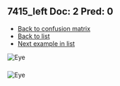 ## 7415_left Doc: 2 Pred: 0
- [Back to confusion matrix](https://github.com/juliandewit/kaggle_retinopathy/blob/master/matrix.md)
- [Back to list](https://github.com/juliandewit/kaggle_retinopathy/blob/master/lists/20/list.md)
- [Next example in list](https://github.com/juliandewit/kaggle_retinopathy/blob/master/lists/20/74/7437_left.md)

![Eye](https://retinopaty.blob.core.windows.net/size1024/7415_left_2.jpeg)

### 

![Eye]()
